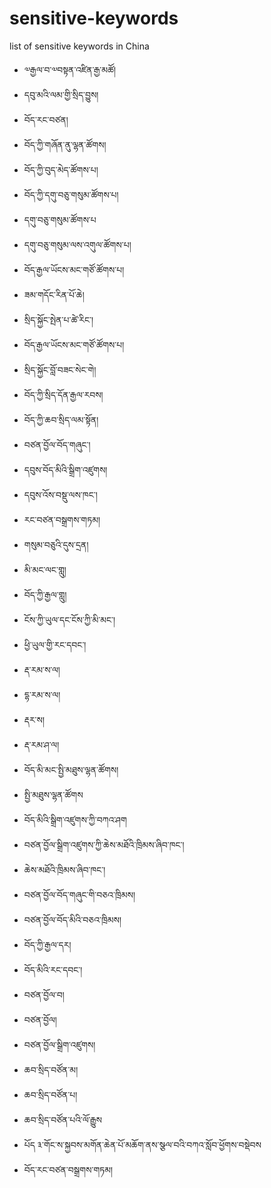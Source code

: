 # sensitive-keywords
list of sensitive keywords in China

- ༧རྒྱལ་བ་༧བསྟན་འཛིན་རྒྱ་མཚོ།
- དབུ་མའི་ལམ་གྱི་སྲིད་བྱུས།
- བོད་རང་བཙན།
- བོད་ཀྱི་གཞོན་ནུ་ལྷན་ཚོགས།
- བོད་ཀྱི་བུད་མེད་ཚོགས་པ།
- བོད་ཀྱི་དགུ་བཅུ་གསུམ་ཚོགས་པ།
- དགུ་བཅུ་གསུམ་ཚོགས་པ
- དགུ་བཅུ་གསུམ་ལས་འགུལ་ཚོགས་པ།
- བོད་རྒྱལ་ཡོངས་མང་གཙོ་ཚོགས་པ།
- ཟམ་གདོང་རིན་པོ་ཆེ།
- སྲིད་སྐྱོང་སྤེན་པ་ཚེ་རིང་།
- བོད་རྒྱལ་ཡོངས་མང་གཙོ་ཚོགས་པ།
- སྲིད་སྐྱོང་བློ་བཟང་སེང་གེ།
- བོད་ཀྱི་སྲིད་དོན་རྒྱལ་རབས།
- བོད་ཀྱི་ཆབ་སྲིད་ལམ་སྟོན།
- བཙན་བྱོལ་བོད་གཞུང་།
- དབུས་བོད་མིའི་སྒྲིག་འཛུགས།
- དབུས་འོས་བསྡུ་ལས་ཁང་།
- རང་བཙན་བསྒྲགས་གཏམ།
- གསུམ་བཅུའི་དུས་དྲན།
- མི་མང་ལང་གླུ།
- བོད་ཀྱི་རྒྱལ་གླུ།
- ངོས་ཀྱི་ཡུལ་དང་ངོས་ཀྱི་མི་མང་།
- ཕྱི་ཡུལ་གྱི་རང་དབང་།
- རྡ་རམ་ས་ལ།
- དྷ་རམ་ས་ལ།
- རྡར་ས།
- རྡ་རམ་ཤ་ལ།
- བོད་མི་མང་སྤྱི་མཐུས་ལྷན་ཚོགས།
- སྤྱི་མཐུས་ལྷན་ཚོགས
- བོད་མིའི་སྒྲིག་འཛུགས་ཀྱི་བཀའ་ཤག
- བཙན་བྱོལ་སྒྲིག་འཛུགས་ཀྱི་ཆེས་མཐོའི་ཁྲིམས་ཞིབ་ཁང་།
- ཆེས་མཐོའི་ཁྲིམས་ཞིབ་ཁང་།
- བཙན་བྱོལ་བོད་གཞུང་གི་བཅའ་ཁྲིམས།
- བཙན་བྱོལ་བོད་མིའི་བཅའ་ཁྲིམས།
- བོད་ཀྱི་རྒྱལ་དར།
- བོད་མིའི་རང་དབང་།
- བཙན་བྱོལ་བ།
- བཙན་བྱོལ།
- བཙན་བྱོལ་སྒྲིག་འཛུགས།
- ཆབ་སྲིད་བཙོན་མ།
- ཆབ་སྲིད་བཙོན་པ།
- ཆབ་སྲིད་བཙོན་པའི་ལོ་རྒྱུས
- པོད ༣་གོང་ས་སྐྱབས་མགོན་ཆེན་པོ་མཆོག་ནས་སྩལ་བའི་བཀའ་སློབ་ཕྱོགས་བསྡེབས
- བོད་རང་བཙན་བསྒྲགས་གཏམ།
